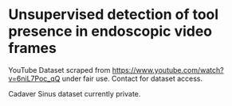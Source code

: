 # Unsupervised detection of tool presence in endoscopic video frames

YouTube Dataset scraped from https://www.youtube.com/watch?v=6niL7Poc_qQ under fair use. Contact for dataset access.

Cadaver Sinus dataset currently private.
